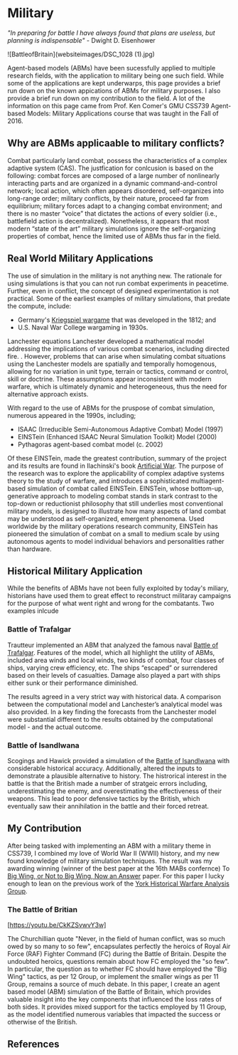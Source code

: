 # Military

_"In preparing for battle I have always found that plans are useless, but planning is indispensable"_ - Dwight D. Eisenhower

![BattleofBritain](websiteimages/DSC_1028 (1).jpg)

Agent-based models (ABMs) have been sucessfully applied to multiple research fields, with the application to military being one such field. While some of the applications are kept underwarps, this page provides a brief run down on the known appications of ABMs for military purposes. I also provide a brief run down on my contribution to the field. A lot of the information on this page came from Prof. Ken Comer's GMU CSS739 Agent-based Models: Military Applications course that was taught in the Fall of 2016.

## Why are ABMs applicaable to military conflicts?

Combat particularly land combat, possess the characteristics of a complex adaptive system (CAS). The justfication for conlcusion is based on the following: combat forces are composed of a large number of nonlinearly interacting parts and are organized in a dynamic command-and-control network; local action, which often appears disordered, self-organizes into long-range order; military conflicts, by their nature, proceed far from equilibrium; military forces adapt to a changing combat environment; and there is no master “voice” that dictates the actions of every soldier (i.e., battlefield action is decentralized). Nonetheless, it appears that most modern “state of the art” military simulations ignore the self-organizing properties of combat, hence the limited use of ABMs thus far in the field.

## Real World Military Applications

The use of simulation in the military is not anything new. The rationale for using simulations is that you can not run combat experiments in peacetime. Further, even in conflict, the concept of designed experimentation is not practical. Some of the earliest examples of military simulations, that predate the compute, include:

  -  Germany's [Kriegspiel wargame](https://en.wikipedia.org/wiki/Kriegsspiel_(wargame)) that was developed in the 1812; and
  -  U.S. Naval War College wargaming in 1930s.
  
Lanchester equations Lanchester developed a mathematical model addressing the implications of various combat scenarios, including directed fire. . However, problems that can arise when simulating combat situations using the Lanchester models are spatially and temporally homogenous, allowing for no variation in unit type, terrain or tactics, command or control, skill or doctrine. These assumptions appear inconsistent with modern warfare, which is ultimately dynamic and heterogeneous, thus the need for alternative approach exists.
  
With regard to the use of ABMs for the pruspose of combat simulation, numerous appeared in the 1990s, including;
   - ISAAC (Irreducible Semi-Autonomous Adaptive Combat) Model (1997) 
   - EINSTein (Enhanced ISAAC Neural Simulation Toolkit) Model (2000) 
   - Pythagoras agent-based combat model (c. 2002)
   
Of these EINSTein, made the greatest contribution, summary of the project and its results are found in Ilachinski's book [Artificial War](http://www.worldscientific.com/worldscibooks/10.1142/5531). The purpose of the research was to explore the applicability of complex adaptive systems theory to the study of warfare, and introduces a sophisticated multiagent-based simulation of combat called EINSTein. EINSTein, whose bottom-up, generative approach to modeling combat stands in stark contrast to the top-down or reductionist philosophy that still underlies most conventional military models, is designed to illustrate how many aspects of land combat may be understood as self-organized, emergent phenomena. Used worldwide by the military operations research community, EINSTein has pioneered the simulation of combat on a small to medium scale by using autonomous agents to model individual behaviors and personalities rather than hardware.

## Historical Military Application

While the benefits of ABMs have not been fully exploited by today's miliary, historians have used them to great effect to reconstruct militaray campaigns for the purpose of what went right and wrong for the combatants. Two examples inlcude

### Battle of Trafalgar

Trautteur implemented an ABM that analyzed the famous naval [Battle of Trafalgar](https://en.wikipedia.org/wiki/Battle_of_Trafalgar). Features of the model, which all highlight the utility of ABMs, included area winds and local winds, two kinds of combat, four classes of ships, varying crew efficiency, etc. The ships “escaped” or surrendered based on their levels of casualties. Damage also played a part with ships either sunk or their performance diminished.

The results agreed in a very strict way with historical data. A comparison between the computational model and Lanchester’s analytical model was also provided. In a key finding the forecasts from the Lanchester model were substantial different to the results obtained by the computational model - and the actual outcome. 

### Battle of Isandlwana

Scogings and Hawick provided a simulation of the [Battle of Isandlwana](https://en.wikipedia.org/wiki/Battle_of_Isandlwana) with considerable historical accuracy. Additionally, altered the inputs to demonstrate a plausible alternative to history. The histrorical interest in the battle is that the British made a number of stratgeic errors including, underestimating the enemy, and overestimating the effectiveness of their weapons. This lead to poor defensive tactics by the British, which eventually saw their annihilation in the battle and their forced retreat.

## My Contribution

After being tasked with implementing an ABM with a military theme in CSS739, I combined my love of World War II (WWII) history, and my new found knowledge of military simulation techniques. The result was my awarding winning (winner of the best paper at the 16th MABs confernce) To [Big Wing, or Not to Big Wing, Now an Answer](https://link.springer.com/chapter/10.1007/978-3-319-46882-2_5) paper. For this paper I lucky enough to lean on the previous work of the [York Historical Warfare Analysis Group](http://www-users.york.ac.uk/~nm15/ynt/YHWAG.html).

### The Battle of Britian

[https://youtu.be/CkKZSvwvY3w]

The Churchillian quote "Never, in the field of human conflict, was so much owed by so many to so few", encapsulates perfectly the heroics of Royal Air Force (RAF) Fighter Command (FC) during the Battle of Britain. Despite the undoubted heroics, questions remain about how FC employed the "so few". In particular, the question as to whether FC should have employed the "Big Wing" tactics, as per 12 Group, or implement the smaller wings as per 11 Group, remains a source of much debate. In this paper, I create an agent based model (ABM) simulation of the Battle of Britain, which provides valuable insight into the key components that influenced the loss rates of both sides. It provides mixed support for the tactics employed by 11 Group, as the model identified numerous variables that impacted the success or otherwise of the British.

## References

